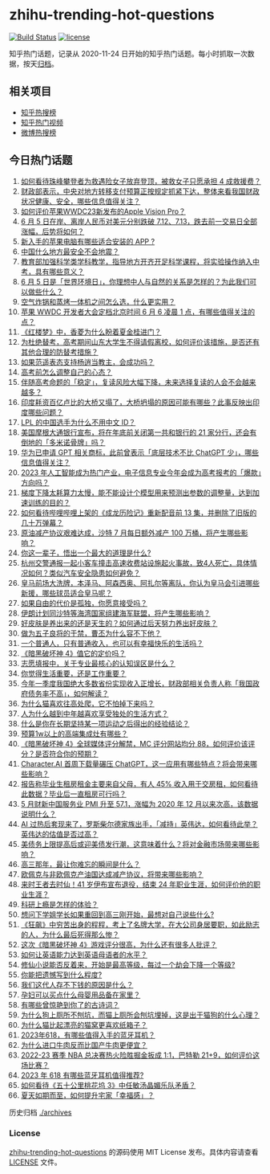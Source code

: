 # zhihu-trending-hot-questions

[![Build Status](https://github.com/justjavac/zhihu-trending-hot-questions/workflows/ci/badge.svg?branch=master)](https://github.com/justjavac/zhihu-trending-hot-questions/actions)
[![license](https://img.shields.io/github/license/justjavac/zhihu-trending-hot-questions)](https://github.com/justjavac/zhihu-trending-hot-questions/blob/master/LICENSE)

知乎热门话题，记录从 2020-11-24
日开始的知乎热门话题。每小时抓取一次数据，按天[归档](./archives)。

## 相关项目

- [知乎热搜榜](https://github.com/justjavac/zhihu-trending-top-search)
- [知乎热门视频](https://github.com/justjavac/zhihu-trending-hot-video)
- [微博热搜榜](https://github.com/justjavac/weibo-trending-hot-search)

## 今日热门话题

<!-- BEGIN -->
<!-- 最后更新时间 Tue Jun 06 2023 06:17:03 GMT+0800 (China Standard Time) -->

1. [如何看待珠峰攀登者为救遇险女子放弃登顶，被救女子只愿承担 4 成救援费？](https://www.zhihu.com/question/604842993)
1. [财政部表示，中央对地方转移支付预算正按规定抓紧下达，整体来看我国财政状况健康、安全，哪些信息值得关注？](https://www.zhihu.com/question/604877884)
1. [如何评价苹果WWDC23新发布的Apple Vision Pro？](https://www.zhihu.com/question/604992942)
1. [6 月 5 日在岸、离岸人民币对美元分别跌破 7.12、7.13，跌去前一交易日全部涨幅，后势将如何？](https://www.zhihu.com/question/604888554)
1. [新入手的苹果电脑有哪些适合安装的 APP ?](https://www.zhihu.com/question/413488573)
1. [中国什么地方最安全不会地震？](https://www.zhihu.com/question/24769341)
1. [教育部加强科学类学科教学，指导地方开齐开足科学课程，将实验操作纳入中考，具有哪些意义？](https://www.zhihu.com/question/604847956)
1. [6 月 5 日是「世界环境日」，你理想中人与自然的关系是怎样的？为此我们可以做些什么？](https://www.zhihu.com/question/604432723)
1. [空气炸锅和蒸烤一体机之间怎么选，什么更实用？](https://www.zhihu.com/question/437319297)
1. [苹果 WWDC 开发者大会定档北京时间 6 月 6 凌晨 1 点，有哪些值得关注的点？](https://www.zhihu.com/question/603949196)
1. [《红楼梦》中，香菱为什么盼着夏金桂进门？](https://www.zhihu.com/question/557232276)
1. [为杜绝替考，高考期间山东大学生不得请假离校，如何评价该措施，是否还有其他合理的防替考措施？](https://www.zhihu.com/question/604871319)
1. [如果范遥表态支持杨逍当教主，会成功吗？](https://www.zhihu.com/question/604508513)
1. [高考前怎么调整自己的心态？](https://www.zhihu.com/question/604448019)
1. [伴随高考命题的「稳定」，复读风险大幅下降，未来选择复读的人会不会越来越多？](https://www.zhihu.com/question/604528336)
1. [印度耗资百亿卢比的大桥又塌了，大桥坍塌的原因可能有哪些？此事反映出印度哪些问题？](https://www.zhihu.com/question/604825403)
1. [LPL 的中国选手为什么不用中文 ID？](https://www.zhihu.com/question/594864998)
1. [美国摩根大通银行宣布，将在年底前关闭第一共和银行的 21 家分行，还会有倒地的「多米诺骨牌」吗？](https://www.zhihu.com/question/604878667)
1. [华为已申请 GPT 相关商标，此前曾表示「底层技术不比 ChatGPT 少」，哪些信息值得关注？](https://www.zhihu.com/question/604871143)
1. [2023 年人工智能成为热门产业，电子信息专业今年会成为高考报考的「爆款」方向吗？](https://www.zhihu.com/question/604528233)
1. [梯度下降太耗算力太慢，能不能设计个模型用来预测出参数的调整量，达到加速训练的目的？](https://www.zhihu.com/question/603468895)
1. [如何看待哔哩哔哩上架的《成龙历险记》重新配音前 13 集，并删除了旧版的几十万弹幕？](https://www.zhihu.com/question/604251906)
1. [原油减产协议艰难达成，沙特 7 月每日额外减产 100 万桶，将产生哪些影响？](https://www.zhihu.com/question/604832707)
1. [你这一辈子，悟出一个最大的道理是什么?](https://www.zhihu.com/question/599006651)
1. [杭州交警通报一起小客车撞击高速收费站设施起火事故，致4人死亡，具体情况如何？类似汽车安全隐患如何避免？](https://www.zhihu.com/question/604857286)
1. [皇马前场大洗牌，本泽马、阿森西奥、阿扎尔等离队，你认为皇马会引进哪些新援，哪些球员适合皇马呢？](https://www.zhihu.com/question/604742928)
1. [如果自由的代价是孤独，你愿意接受吗？](https://www.zhihu.com/question/604740780)
1. [伊朗计划同沙特等海湾国家组建海军联盟，将产生哪些影响？](https://www.zhihu.com/question/604873437)
1. [好皮肤是养出来的还是天生的？如何通过后天努力养出好皮肤？](https://www.zhihu.com/question/603945204)
1. [做为五子良将的于禁，曹丕为什么容不下他？](https://www.zhihu.com/question/598467303)
1. [一个普通人，只有普通收入，也可以有幸福快乐的生活吗？](https://www.zhihu.com/question/600076144)
1. [《暗黑破坏神 4》值它的定价吗？](https://www.zhihu.com/question/353810839)
1. [志愿填报中，关于专业最核心的认知误区是什么？](https://www.zhihu.com/question/604152143)
1. [你觉得生活重要，还是工作重要？](https://www.zhihu.com/question/595503975)
1. [今年一季度我国绝大多数省份实现收入正增长，财政部相关负责人称「我国政府债务率不高」，如何解读？](https://www.zhihu.com/question/604881298)
1. [为什么猫喜欢往高处爬，它不怕掉下来吗？](https://www.zhihu.com/question/579876984)
1. [人为什么越到中年越喜欢享受独处的生活方式？](https://www.zhihu.com/question/596189194)
1. [什么是你在长期坚持某一项运动之后得出的经验结论？](https://www.zhihu.com/question/603822135)
1. [预算1w以上的高端集成灶有哪些？](https://www.zhihu.com/question/483449505)
1. [《暗黑破坏神 4》全球媒体评分解禁，MC 评分网站均分 88，如何评价该评分？是否符合你的预期？](https://www.zhihu.com/question/603994809)
1. [Character.AI 首周下载量碾压 ChatGPT，这一应用有哪些特点？将会带来哪些影响？](https://www.zhihu.com/question/604552431)
1. [报告称毕业生租房租金主要来自父母，有人 45% 收入用于交房租，如何看待此数据？毕业后一直租房可行吗？](https://www.zhihu.com/question/604420104)
1. [5 月财新中国服务业 PMI 升至 57.1，涨幅为 2020 年 12 月以来次高，该数据说明什么？](https://www.zhihu.com/question/604832541)
1. [AI 过热后套现来了，罗斯柴尔德家族出手，「减持」英伟达，如何看待此举？英伟达的估值是否过高？](https://www.zhihu.com/question/604832745)
1. [美债务上限提高后或迎美债发行潮，这意味着什么？将对金融市场带来哪些影响？](https://www.zhihu.com/question/604845882)
1. [高三那年，最让你难忘的瞬间是什么？](https://www.zhihu.com/question/603806763)
1. [欧佩克与非欧佩克产油国达成减产协议，将带来哪些影响？](https://www.zhihu.com/question/604820192)
1. [来时王者去时仙！41 岁伊布宣布退役，结束 24 年职业生涯，如何评价他的职业生涯？](https://www.zhihu.com/question/604704769)
1. [科研上瘾是怎样的体验？](https://www.zhihu.com/question/456385091)
1. [想问下学姐学长如果重回到高三刚开始，最想对自己说些什么?](https://www.zhihu.com/question/603472833)
1. [《狂飙》中穷苦出身的程程，考上了名牌大学，在大公司身居要职，如此励志的人，为什么最后死得那么惨？](https://www.zhihu.com/question/604132619)
1. [这次《暗黑破坏神 4》游戏评分很高，为什么还有很多人批评？](https://www.zhihu.com/question/604399227)
1. [如何让英语能力达到英语母语者的水平？](https://www.zhihu.com/question/276101963)
1. [修仙小说能否反着来，开始是最高等级，每过一个劫会下降一个等级?](https://www.zhihu.com/question/603426949)
1. [你能把遗憾写到什么程度?](https://www.zhihu.com/question/604572072)
1. [我们这代人存不下钱的原因是什么？](https://www.zhihu.com/question/603826642)
1. [孕妇可以买点什么母婴用品备在家里？](https://www.zhihu.com/question/583055369)
1. [有哪些曾惊艳到你了的古诗词？](https://www.zhihu.com/question/285212032)
1. [为什么狗上厕所不刨坑，而猫上厕所会刨坑埋掉，这是出于猫狗的什么心理？](https://www.zhihu.com/question/595774135)
1. [为什么猫比起漂亮的猫窝更喜欢纸箱子？](https://www.zhihu.com/question/598310791)
1. [2023年618，有哪些值得入手的蓝牙耳机？](https://www.zhihu.com/question/602840800)
1. [为什么进口牛肉反而比国产牛肉更便宜？](https://www.zhihu.com/question/600043391)
1. [2022-23 赛季 NBA 总决赛热火险胜掘金扳成 1:1，巴特勒 21+9，如何评价这场比赛？](https://www.zhihu.com/question/604817391)
1. [2023 年 618 有哪些蓝牙耳机值得推荐?](https://www.zhihu.com/question/597471160)
1. [如何看待《五十公里桃花坞 3》中任敏汤晶媚乐队矛盾？](https://www.zhihu.com/question/604722511)
1. [夏天如期而至，如何提升宅家「幸福感」？](https://www.zhihu.com/question/603623752)

<!-- END -->

历史归档 [./archives](./archives)

### License

[zhihu-trending-hot-questions](https://github.com/justjavac/zhihu-trending-hot-questions)
的源码使用 MIT License 发布。具体内容请查看 [LICENSE](./LICENSE) 文件。
